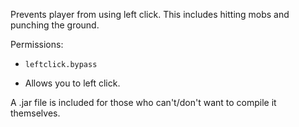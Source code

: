 Prevents player from using left click. This includes hitting mobs and punching the ground.

Permissions:

- `leftclick.bypass`

- Allows you to left click.

A .jar file is included for those who can't/don't want to compile it themselves.
